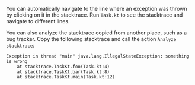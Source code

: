 

You can automatically navigate to the line where an exception was thrown by
clicking on it in the stacktrace. Run `Task.kt` to see the stacktrace and
navigate to different lines.

You can also analyze the stacktrace copied from another place, such as a bug
tracker. Copy the following stacktrace and call the action
<span class="control">`Analyze stacktrace`</span>:

```text
Exception in thread "main" java.lang.IllegalStateException: something is wrong
    at stacktrace.TaskKt.foo(Task.kt:4)
    at stacktrace.TaskKt.bar(Task.kt:8)
    at stacktrace.TaskKt.main(Task.kt:12)
```
